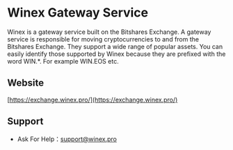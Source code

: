 # Winex Gateway Service

Winex is a gateway service built on the Bitshares Exchange. A gateway service is responsible for moving cryptocurrencies to and from the Bitshares Exchange. They support a wide range of popular assets. You can easily identify those supported by Winex because they are prefixed with the word WIN.*. For example WIN.EOS etc.

## Website
[https://exchange.winex.pro/](https://exchange.winex.pro/)

## Support
- Ask For Help：support@winex.pro
